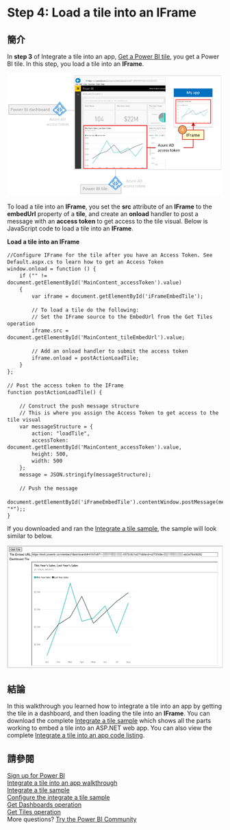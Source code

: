 <properties
   pageTitle="Load a Power BI tile into an IFrame"
   description="Walkthrough to Integrate a tile into an app - Load a tile into an IFrame"
   services="powerbi"
   documentationCenter=""
   authors="guyinacube"
   manager="mblythe"
   backup=""
   editor=""
   tags=""
   qualityFocus="monitoring"
   qualityDate=""/>

<tags
   ms.service="powerbi"
   ms.devlang="NA"
   ms.topic="get-started-article"
   ms.tgt_pltfrm="NA"
   ms.workload="powerbi"
   ms.date="08/23/2016"
   ms.author="asaxton"/>

# Step 4: Load a tile into an IFrame

## 簡介

In <bpt id="p1">**</bpt>step 3<ept id="p1">**</ept> of Integrate a tile into an app, <bpt id="p2">[</bpt>Get a Power BI tile<ept id="p2">](powerbi-developer-integrate-tile-get-tile.md)</ept>, you get a Power BI tile. In this step, you load a tile into an <bpt id="p1">**</bpt>IFrame<ept id="p1">**</ept>.

![](media\powerbi-developer-integrate-tile\integrate-tile-load-tile-iframe.png)

To load a tile into an <bpt id="p1">**</bpt>IFrame<ept id="p1">**</ept>, you set the <bpt id="p2">**</bpt>src<ept id="p2">**</ept> attribute of an <bpt id="p3">**</bpt>IFrame<ept id="p3">**</ept> to the <bpt id="p4">**</bpt>embedUrl<ept id="p4">**</ept> property of a <bpt id="p5">**</bpt>tile<ept id="p5">**</ept>, and create an <bpt id="p6">**</bpt>onload<ept id="p6">**</ept> handler to post a message with an <bpt id="p7">**</bpt>access token<ept id="p7">**</ept> to get access to the tile visual. Below is JavaScript code to load a tile into an <bpt id="p1">**</bpt>IFrame<ept id="p1">**</ept>.

**Load a tile into an IFrame**

```
//Configure IFrame for the tile after you have an Access Token. See Default.aspx.cs to learn how to get an Access Token
window.onload = function () {
    if ("" != document.getElementById('MainContent_accessToken').value)
    {
        var iframe = document.getElementById('iFrameEmbedTile');

        // To load a tile do the following:
        // Set the IFrame source to the EmbedUrl from the Get Tiles operation
        iframe.src = document.getElementById('MainContent_tileEmbedUrl').value;

        // Add an onload handler to submit the access token
        iframe.onload = postActionLoadTile;
    }
};

// Post the access token to the IFrame
function postActionLoadTile() {

    // Construct the push message structure
    // This is where you assign the Access Token to get access to the tile visual
    var messageStructure = {
        action: "loadTile",
        accessToken: document.getElementById('MainContent_accessToken').value,
        height: 500,
        width: 500
    };
    message = JSON.stringify(messageStructure);

    // Push the message
    document.getElementById('iFrameEmbedTile').contentWindow.postMessage(message, "*");;
}
```

If you downloaded and ran the <bpt id="p1">[</bpt>Integrate a tile sample<ept id="p1">](https://github.com/Microsoft/PowerBI-CSharp/tree/master/samples/webforms/integrate-tile-web-app)</ept>, the sample will look similar to below.

![](media\powerbi-developer-integrate-tile\integrate-tile-sample.png)

## 結論
In this walkthrough you learned how to integrate a tile into an app by getting the tile in a dashboard, and then loading the tile into an <bpt id="p1">**</bpt>IFrame<ept id="p1">**</ept>. You can download the complete <bpt id="p1">[</bpt>Integrate a tile sample<ept id="p1">](https://github.com/Microsoft/PowerBI-CSharp/tree/master/samples/webforms/integrate-tile-web-app)</ept>  which shows all the parts working to embed a tile into an ASP.NET web app. You can also view the complete <bpt id="p1">[</bpt>Integrate a tile into an app code listing<ept id="p1">](powerbi-developer-integrate-tile-code.md)</ept>.

## 請參閱

[Sign up for Power BI](powerbi-admin-free-with-custom-azure-directory.md)  
[Integrate a tile into an app walkthrough](powerbi-developer-integrate-tile.md)  
[Integrate a tile sample](https://github.com/Microsoft/PowerBI-CSharp/tree/master/samples/webforms/integrate-tile-web-app)  
[Configure the integrate a tile sample](powerbi-developer-integrate-tile-register.md#configure-sample)  
[Get Dashboards operation](https://msdn.microsoft.com/library/mt465739.aspx)  
[Get Tiles operation](https://msdn.microsoft.com/library/mt465741.aspx)  
More questions? [Try the Power BI Community](http://community.powerbi.com/)